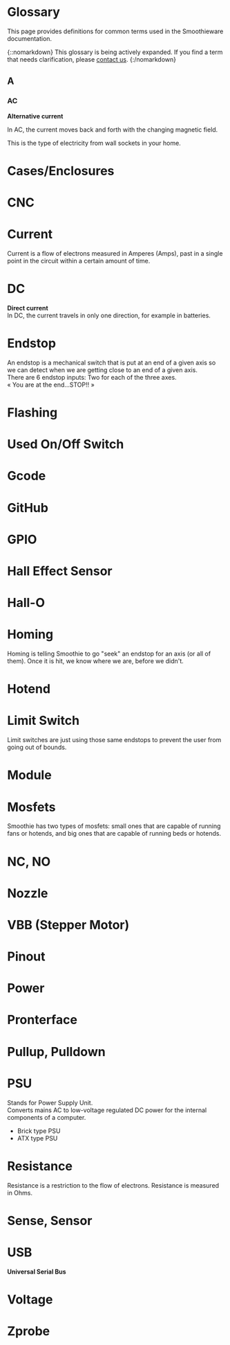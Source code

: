 
# Glossary

This page provides definitions for common terms used in the Smoothieware documentation.

{::nomarkdown}
<sl-alert variant="neutral" open>
  <sl-icon slot="icon" name="info-circle"></sl-icon>
  This glossary is being actively expanded. If you find a term that needs clarification, please <a href="mailto:wolf.arthur@gmail.com">contact us</a>.
</sl-alert>
{:/nomarkdown}

## A

### AC
**Alternative current**

In AC, the current moves back and forth with the changing magnetic field.

This is the type of electricity from wall sockets in your home.

# Cases/Enclosures

# CNC

# Current
Current is a flow of electrons measured in Amperes (Amps), past in a single point in the circuit within a certain amount of time.

# DC
**Direct current**  
In DC, the current travels in only one direction, for example in batteries.

# Endstop
An endstop is a mechanical switch that is put at an end of a given axis so we can detect when we are getting close to an end of a given axis.  
There are 6 endstop inputs: Two for each of the three axes.  
« You are at the end…STOP!! »

# Flashing

# Used On/Off Switch

# Gcode

# GitHub

# GPIO

# Hall Effect Sensor

# Hall-O

# Homing
Homing is telling Smoothie to go "seek" an endstop for an axis (or all of them). Once it is hit, we know where we are, before we didn't.

# Hotend

# Limit Switch
Limit switches are just using those same endstops to prevent the user from going out of bounds.

# Module

# Mosfets
Smoothie has two types of mosfets: small ones that are capable of running fans or hotends, and big ones that are capable of running beds or hotends.

# NC, NO

# Nozzle

# VBB (Stepper Motor)

# Pinout

# Power

# Pronterface

# Pullup, Pulldown

# PSU
Stands for Power Supply Unit.  
Converts mains AC to low-voltage regulated DC power for the internal components of a computer.  
- Brick type PSU  
- ATX type PSU

# Resistance
Resistance is a restriction to the flow of electrons. Resistance is measured in Ohms.

# Sense, Sensor

# USB
**Universal Serial Bus**

# Voltage

# Zprobe

